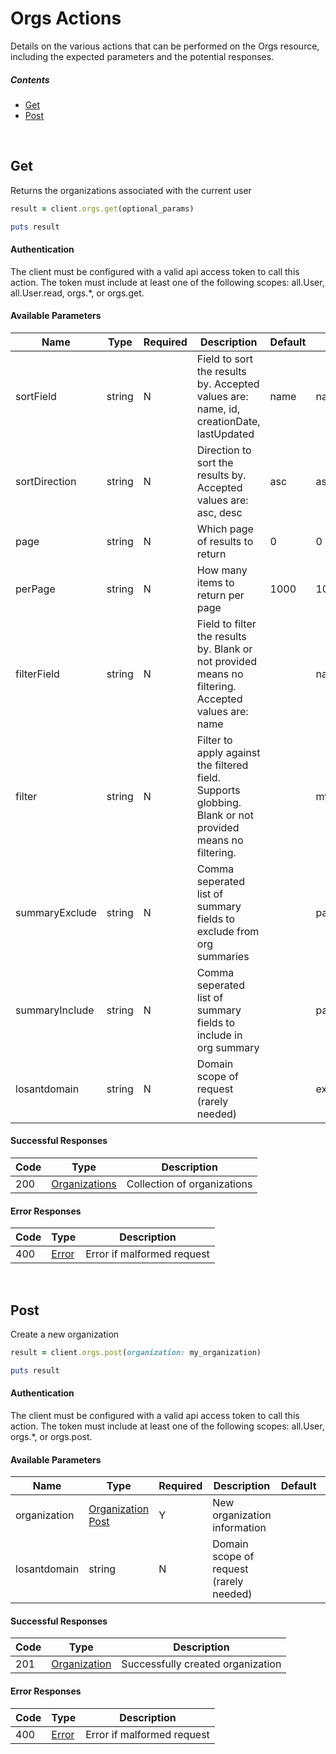 # Orgs Actions

Details on the various actions that can be performed on the
Orgs resource, including the expected
parameters and the potential responses.

##### Contents

*   [Get](#get)
*   [Post](#post)

<br/>

## Get

Returns the organizations associated with the current user

```ruby
result = client.orgs.get(optional_params)

puts result
```

#### Authentication
The client must be configured with a valid api access token to call this
action. The token must include at least one of the following scopes:
all.User, all.User.read, orgs.*, or orgs.get.

#### Available Parameters

| Name | Type | Required | Description | Default | Example |
| ---- | ---- | -------- | ----------- | ------- | ------- |
| sortField | string | N | Field to sort the results by. Accepted values are: name, id, creationDate, lastUpdated | name | name |
| sortDirection | string | N | Direction to sort the results by. Accepted values are: asc, desc | asc | asc |
| page | string | N | Which page of results to return | 0 | 0 |
| perPage | string | N | How many items to return per page | 1000 | 10 |
| filterField | string | N | Field to filter the results by. Blank or not provided means no filtering. Accepted values are: name |  | name |
| filter | string | N | Filter to apply against the filtered field. Supports globbing. Blank or not provided means no filtering. |  | my*org |
| summaryExclude | string | N | Comma seperated list of summary fields to exclude from org summaries |  | payloadCount |
| summaryInclude | string | N | Comma seperated list of summary fields to include in org summary |  | payloadCount |
| losantdomain | string | N | Domain scope of request (rarely needed) |  | example.com |

#### Successful Responses

| Code | Type | Description |
| ---- | ---- | ----------- |
| 200 | [Organizations](_schemas.md#organizations) | Collection of organizations |

#### Error Responses

| Code | Type | Description |
| ---- | ---- | ----------- |
| 400 | [Error](_schemas.md#error) | Error if malformed request |

<br/>

## Post

Create a new organization

```ruby
result = client.orgs.post(organization: my_organization)

puts result
```

#### Authentication
The client must be configured with a valid api access token to call this
action. The token must include at least one of the following scopes:
all.User, orgs.*, or orgs.post.

#### Available Parameters

| Name | Type | Required | Description | Default | Example |
| ---- | ---- | -------- | ----------- | ------- | ------- |
| organization | [Organization Post](_schemas.md#organization-post) | Y | New organization information |  | [Organization Post Example](_schemas.md#organization-post-example) |
| losantdomain | string | N | Domain scope of request (rarely needed) |  | example.com |

#### Successful Responses

| Code | Type | Description |
| ---- | ---- | ----------- |
| 201 | [Organization](_schemas.md#organization) | Successfully created organization |

#### Error Responses

| Code | Type | Description |
| ---- | ---- | ----------- |
| 400 | [Error](_schemas.md#error) | Error if malformed request |

